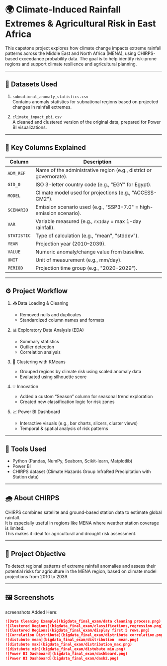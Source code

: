 # 🌍 Climate-Induced Rainfall Extremes & Agricultural Risk in East Africa
This capstone project explores how climate change impacts extreme rainfall patterns across the Middle East and North Africa (MENA), using CHIRPS-based exceedance probability data. The goal is to help identify risk-prone regions and support climate resilience and agricultural planning.

---

## 📁 Datasets Used

1. `subnational_anomaly_statistics.csv`  
   Contains anomaly statistics for subnational regions based on projected changes in rainfall extremes.

2. `climate_impact_pbi.csv`  
   A cleaned and clustered version of the original data, prepared for Power BI visualizations.

---

## 📌 Key Columns Explained

| Column         | Description                                                                 |
|----------------|-----------------------------------------------------------------------------|
| `ADM_REF`      | Name of the administrative region (e.g., district or governorate).          |
| `GID_0`        | ISO 3-letter country code (e.g., "EGY" for Egypt).                          |
| `MODEL`        | Climate model used for projections (e.g., "ACCESS-CM2").                   |
| `SCENARIO`     | Emission scenario used (e.g., "SSP3-7.0" = high-emission scenario).         |
| `VAR`          | Variable measured (e.g., `rx1day` = max 1-day rainfall).                   |
| `STATISTIC`    | Type of calculation (e.g., "mean", "stddev").                              |
| `YEAR`         | Projection year (2010–2039).                                                |
| `VALUE`        | Numeric anomaly/change value from baseline.                                |
| `UNIT`         | Unit of measurement (e.g., mm/day).                                        |
| `PERIOD`       | Projection time group (e.g., "2020-2029").                                 |

---

## ⚙️ Project Workflow

1. 📥 Data Loading & Cleaning  
   - Removed nulls and duplicates  
   - Standardized column names and formats

2. 📊 Exploratory Data Analysis (EDA)  
   - Summary statistics  
   - Outlier detection  
   - Correlation analysis

3. 🤖 Clustering with KMeans  
   - Grouped regions by climate risk using scaled anomaly data  
   - Evaluated using silhouette score

4. 💡 Innovation  
   - Added a custom “Season” column for seasonal trend exploration  
   - Created new classification logic for risk zones

5. 📈 Power BI Dashboard  
   - Interactive visuals (e.g., bar charts, slicers, cluster views)  
   - Temporal & spatial analysis of risk patterns

---

## 🧰 Tools Used

- Python (Pandas, NumPy, Seaborn, Scikit-learn, Matplotlib)
- Power BI
- CHIRPS dataset (Climate Hazards Group InfraRed Precipitation with Station data)

---

## 🌧️ About CHIRPS

CHIRPS combines satellite and ground-based station data to estimate global rainfall.  
It is especially useful in regions like MENA where weather station coverage is limited.  
This makes it ideal for agricultural and drought risk assessment.

---

## 🎯 Project Objective

To detect regional patterns of extreme rainfall anomalies and assess their potential risks for agriculture in the MENA region, based on climate model projections from 2010 to 2039.

---

## 🖼️ Screenshots

screenshots Added Here:

```md
![Data Cleaning Example](bigdata_final_exam/data cleaning process.png)
![Clustered Regions](bigdata_final_exam/classifications,regression.png)
![Clustered Regions](bigdata_final_exam/display first 5 rows.png)
![Correlation Distribute](bigdata_final_exam/distribute correlation.png)
![distubute mean](bigdata_final_exam/distribution  mean.png)
![distubute max](bigdata_final_exam/distribution_max.png)
![distubute min](bigdata_final_exam/distubute min.png)
![Power BI Dashboard](bigdata_final_exam/dashboard.png)
![Power BI Dashboard](bigdata_final_exam/dash2.png)
